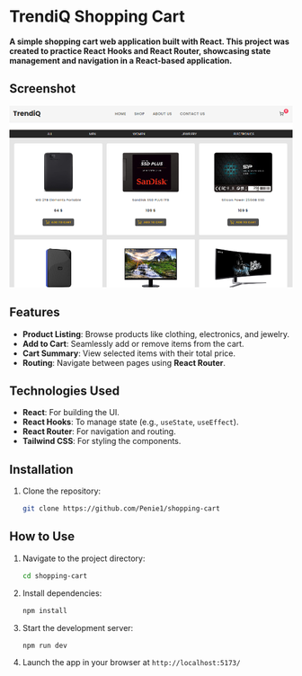 # TrendiQ Shopping Cart

**A simple shopping cart web application built with React. This project was created to practice React Hooks and React Router, showcasing state management and navigation in a React-based application.**

## Screenshot

![Screenshot of trendiq website](img/screenshot.png)

## Features

- **Product Listing**: Browse products like clothing, electronics, and jewelry.
- **Add to Cart**: Seamlessly add or remove items from the cart.
- **Cart Summary**: View selected items with their total price.
- **Routing**: Navigate between pages using **React Router**.

## Technologies Used

- **React**: For building the UI.
- **React Hooks**: To manage state (e.g., `useState`, `useEffect`).
- **React Router**: For navigation and routing.
- **Tailwind CSS**: For styling the components.

## Installation

1. Clone the repository:

   ```bash
   git clone https://github.com/Penie1/shopping-cart
   ```

## How to Use

1. Navigate to the project directory:

   ```bash
   cd shopping-cart
   ```

2. Install dependencies:

   ```bash
   npm install
   ```

3. Start the development server:

   ```bash
   npm run dev
   ```

4. Launch the app in your browser at `http://localhost:5173/`
